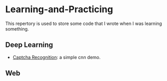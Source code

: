 # Learning-and-Practicing

This repertory is used to store some code that I wrote when I was learning something.

## Deep Learning

- [Captcha Recognition](https://github.com/suxb201/Learning-and-Practicing/tree/master/Deep%20Learning/Captcha%20Recognition): a simple cnn demo.

## Web
